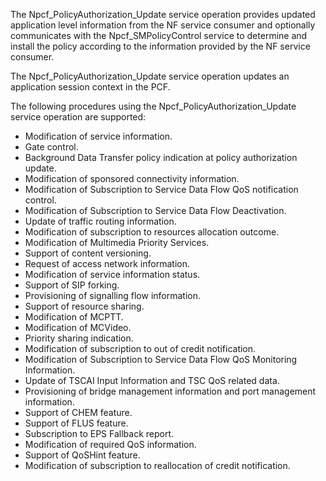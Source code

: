 The Npcf_PolicyAuthorization_Update service operation provides updated application level information from the NF service consumer and optionally communicates with the Npcf_SMPolicyControl service to determine and install the policy according to the information provided by the NF service consumer.

The Npcf_PolicyAuthorization_Update service operation updates an application session context in the PCF.

The following procedures using the Npcf_PolicyAuthorization_Update service operation are supported:
- Modification of service information.
- Gate control.
- Background Data Transfer policy indication at policy authorization update.
- Modification of sponsored connectivity information.
- Modification of Subscription to Service Data Flow QoS notification control.
- Modification of Subscription to Service Data Flow Deactivation.
- Update of traffic routing information.
- Modification of subscription to resources allocation outcome.
- Modification of Multimedia Priority Services.
- Support of content versioning.
- Request of access network information.
- Modification of service information status.
- Support of SIP forking.
- Provisioning of signalling flow information.
- Support of resource sharing.
- Modification of MCPTT.
- Modification of MCVideo.
- Priority sharing indication.
- Modification of subscription to out of credit notification.
- Modification of Subscription to Service Data Flow QoS Monitoring Information.
- Update of TSCAI Input Information and TSC QoS related data.
- Provisioning of bridge management information and port management information.
- Support of CHEM feature.
- Support of FLUS feature.
- Subscription to EPS Fallback report.
- Modification of required QoS information.
- Support of QoSHint feature.
- Modification of subscription to reallocation of credit notification.
